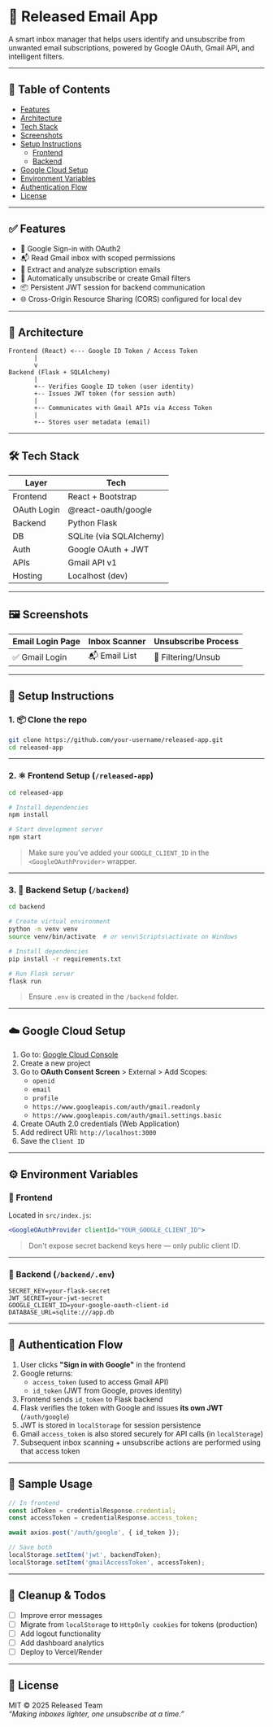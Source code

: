 
# 📨 Released Email App

A smart inbox manager that helps users identify and unsubscribe from unwanted email subscriptions, powered by Google OAuth, Gmail API, and intelligent filters.

---

## 📁 Table of Contents

- [Features](#features)
- [Architecture](#architecture)
- [Tech Stack](#tech-stack)
- [Screenshots](#screenshots)
- [Setup Instructions](#setup-instructions)
  - [Frontend](#frontend-setup)
  - [Backend](#backend-setup)
- [Google Cloud Setup](#google-cloud-setup)
- [Environment Variables](#environment-variables)
- [Authentication Flow](#authentication-flow)
- [License](#license)

---

## ✅ Features

- 🔐 Google Sign-in with OAuth2
- 📬 Read Gmail inbox with scoped permissions
- 📄 Extract and analyze subscription emails
- 🔕 Automatically unsubscribe or create Gmail filters
- 📦 Persistent JWT session for backend communication
- 🌐 Cross-Origin Resource Sharing (CORS) configured for local dev

---

## 🧠 Architecture

```
Frontend (React) <--- Google ID Token / Access Token
       |
       v
Backend (Flask + SQLAlchemy)
       |
       +-- Verifies Google ID token (user identity)
       +-- Issues JWT token (for session auth)
       |
       +-- Communicates with Gmail APIs via Access Token
       |
       +-- Stores user metadata (email)
```

---

## 🛠 Tech Stack

| Layer       | Tech                     |
|-------------|--------------------------|
| Frontend    | React + Bootstrap        |
| OAuth Login | @react-oauth/google      |
| Backend     | Python Flask             |
| DB          | SQLite (via SQLAlchemy)  |
| Auth        | Google OAuth + JWT       |
| APIs        | Gmail API v1             |
| Hosting     | Localhost (dev)          |

---

## 🖼 Screenshots

| Email Login Page | Inbox Scanner | Unsubscribe Process |
|------------------|----------------|----------------------|
| ✅ Gmail Login    | 📬 Email List   | 🔕 Filtering/Unsub   |

---

## 🚀 Setup Instructions

### 1. 📦 Clone the repo

```bash
git clone https://github.com/your-username/released-app.git
cd released-app
```

---

### 2. ⚛️ Frontend Setup (`/released-app`)

```bash
cd released-app

# Install dependencies
npm install

# Start development server
npm start
```

> Make sure you’ve added your `GOOGLE_CLIENT_ID` in the `<GoogleOAuthProvider>` wrapper.

---

### 3. 🐍 Backend Setup (`/backend`)

```bash
cd backend

# Create virtual environment
python -m venv venv
source venv/bin/activate  # or venv\Scripts\activate on Windows

# Install dependencies
pip install -r requirements.txt

# Run Flask server
flask run
```

> Ensure `.env` is created in the `/backend` folder.

---

## ☁️ Google Cloud Setup

1. Go to: [Google Cloud Console](https://console.cloud.google.com/)
2. Create a new project
3. Go to **OAuth Consent Screen** > External > Add Scopes:
   - `openid`
   - `email`
   - `profile`
   - `https://www.googleapis.com/auth/gmail.readonly`
   - `https://www.googleapis.com/auth/gmail.settings.basic`
4. Create OAuth 2.0 credentials (Web Application)
5. Add redirect URI: `http://localhost:3000`
6. Save the `Client ID`

---

## ⚙️ Environment Variables

### 📍 Frontend

Located in `src/index.js`:

```jsx
<GoogleOAuthProvider clientId="YOUR_GOOGLE_CLIENT_ID">
```

> Don't expose secret backend keys here — only public client ID.

---

### 📍 Backend (`/backend/.env`)

```env
SECRET_KEY=your-flask-secret
JWT_SECRET=your-jwt-secret
GOOGLE_CLIENT_ID=your-google-oauth-client-id
DATABASE_URL=sqlite:///app.db
```

---

## 🔐 Authentication Flow

1. User clicks **"Sign in with Google"** in the frontend
2. Google returns:
   - `access_token` (used to access Gmail API)
   - `id_token` (JWT from Google, proves identity)
3. Frontend sends `id_token` to Flask backend
4. Flask verifies the token with Google and issues **its own JWT** (`/auth/google`)
5. JWT is stored in `localStorage` for session persistence
6. Gmail `access_token` is also stored securely for API calls (in `localStorage`)
7. Subsequent inbox scanning + unsubscribe actions are performed using that access token

---

## 🧪 Sample Usage

```js
// In frontend
const idToken = credentialResponse.credential;
const accessToken = credentialResponse.access_token;

await axios.post('/auth/google', { id_token });

// Save both
localStorage.setItem('jwt', backendToken);
localStorage.setItem('gmailAccessToken', accessToken);
```

---

## 🧹 Cleanup & Todos

- [ ] Improve error messages
- [ ] Migrate from `localStorage` to `HttpOnly cookies` for tokens (production)
- [ ] Add logout functionality
- [ ] Add dashboard analytics
- [ ] Deploy to Vercel/Render

---

## 📄 License

MIT © 2025 Released Team  
_“Making inboxes lighter, one unsubscribe at a time.”_
